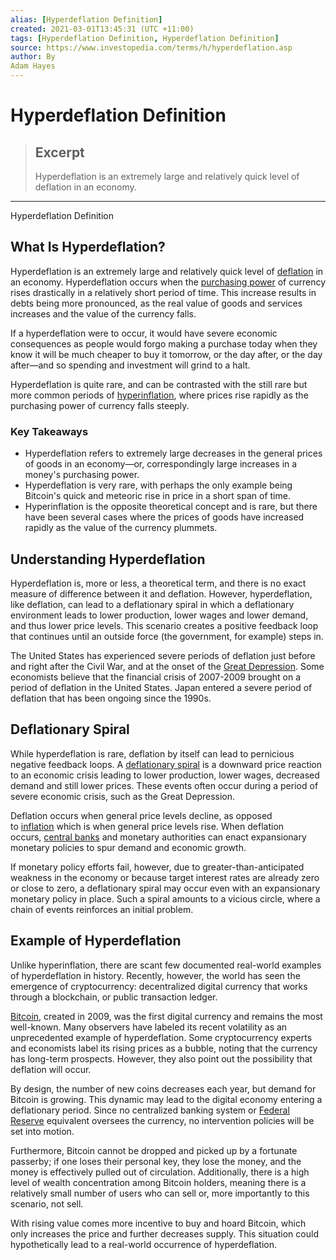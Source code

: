 ```yaml
---
alias: [Hyperdeflation Definition]
created: 2021-03-01T13:45:31 (UTC +11:00)
tags: [Hyperdeflation Definition, Hyperdeflation Definition]
source: https://www.investopedia.com/terms/h/hyperdeflation.asp
author: By
Adam Hayes
---
```


# Hyperdeflation Definition

> ## Excerpt
> Hyperdeflation is an extremely large and relatively quick level of deflation in an economy.

---

Hyperdeflation Definition
## What Is Hyperdeflation?

Hyperdeflation is an extremely large and relatively quick level of [deflation](https://www.investopedia.com/terms/d/deflation.asp) in an economy. Hyperdeflation occurs when the [purchasing power](https://www.investopedia.com/terms/p/purchasingpower.asp) of currency rises drastically in a relatively short period of time. This increase results in debts being more pronounced, as the real value of goods and services increases and the value of the currency falls.

If a hyperdeflation were to occur, it would have severe economic consequences as people would forgo making a purchase today when they know it will be much cheaper to buy it tomorrow, or the day after, or the day after—and so spending and investment will grind to a halt.

Hyperdeflation is quite rare, and can be contrasted with the still rare but more common periods of [hyperinflation](https://www.investopedia.com/terms/h/hyperinflation.asp), where prices rise rapidly as the purchasing power of currency falls steeply.

### Key Takeaways

-   Hyperdeflation refers to extremely large decreases in the general prices of goods in an economy—or, correspondingly large increases in a money's purchasing power.
-   Hyperdeflation is very rare, with perhaps the only example being Bitcoin's quick and meteoric rise in price in a short span of time.
-   Hyperinflation is the opposite theoretical concept and is rare, but there have been several cases where the prices of goods have increased rapidly as the value of the currency plummets.

## Understanding Hyperdeflation

Hyperdeflation is, more or less, a theoretical term, and there is no exact measure of difference between it and deflation. However, hyperdeflation, like deflation, can lead to a deflationary spiral in which a deflationary environment leads to lower production, lower wages and lower demand, and thus lower price levels. This scenario creates a positive feedback loop that continues until an outside force (the government, for example) steps in.

The United States has experienced severe periods of deflation just before and right after the Civil War, and at the onset of the [Great Depression](https://www.investopedia.com/terms/g/great_depression.asp). Some economists believe that the financial crisis of 2007-2009 brought on a period of deflation in the United States. Japan entered a severe period of deflation that has been ongoing since the 1990s.

## Deflationary Spiral

While hyperdeflation is rare, deflation by itself can lead to pernicious negative feedback loops. A [deflationary spiral](https://www.investopedia.com/terms/d/deflationary-spiral.asp) is a downward price reaction to an economic crisis leading to lower production, lower wages, decreased demand and still lower prices. These events often occur during a period of severe economic crisis, such as the Great Depression.

Deflation occurs when general price levels decline, as opposed to [inflation](https://www.investopedia.com/terms/i/inflation.asp) which is when general price levels rise. When deflation occurs, [central banks](https://www.investopedia.com/terms/c/centralbank.asp) and monetary authorities can enact expansionary monetary policies to spur demand and economic growth.

If monetary policy efforts fail, however, due to greater-than-anticipated weakness in the economy or because target interest rates are already zero or close to zero, a deflationary spiral may occur even with an expansionary monetary policy in place. Such a spiral amounts to a vicious circle, where a chain of events reinforces an initial problem.

## Example of Hyperdeflation

Unlike hyperinflation, there are scant few documented real-world examples of hyperdeflation in history. Recently, however, the world has seen the emergence of cryptocurrency: decentralized digital currency that works through a blockchain, or public transaction ledger.

[Bitcoin](https://www.investopedia.com/terms/b/bitcoin.asp), created in 2009, was the first digital currency and remains the most well-known. Many observers have labeled its recent volatility as an unprecedented example of hyperdeflation. Some cryptocurrency experts and economists label its rising prices as a bubble, noting that the currency has long-term prospects. However, they also point out the possibility that deflation will occur.

By design, the number of new coins decreases each year, but demand for Bitcoin is growing. This dynamic may lead to the digital economy entering a deflationary period. Since no centralized banking system or [Federal Reserve](https://www.investopedia.com/terms/f/federalreservebank.asp) equivalent oversees the currency, no intervention policies will be set into motion.

Furthermore, Bitcoin cannot be dropped and picked up by a fortunate passerby; if one loses their personal key, they lose the money, and the money is effectively pulled out of circulation. Additionally, there is a high level of wealth concentration among Bitcoin holders, meaning there is a relatively small number of users who can sell or, more importantly to this scenario, not sell.

With rising value comes more incentive to buy and hoard Bitcoin, which only increases the price and further decreases supply. This situation could hypothetically lead to a real-world occurrence of hyperdeflation.
